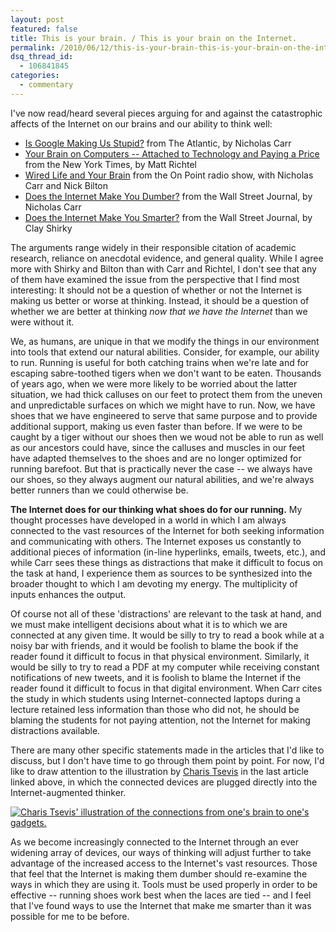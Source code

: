 ```yaml
---
layout: post
featured: false
title: This is your brain. / This is your brain on the Internet.
permalink: /2010/06/12/this-is-your-brain-this-is-your-brain-on-the-internet/
dsq_thread_id:
  - 106841845
categories:
  - commentary
---
```

I've now read/heard several pieces arguing for and against the catastrophic affects of the Internet on our brains and our ability to think well:

*   [Is Google Making Us Stupid?][1] from The Atlantic, by Nicholas Carr
*   [Your Brain on Computers -- Attached to Technology and Paying a Price][2] from the New York Times, by Matt Richtel
*   [Wired Life and Your Brain][3] from the On Point radio show, with Nicholas Carr and Nick Bilton
*   [Does the Internet Make You Dumber?][4] from the Wall Street Journal, by Nicholas Carr
*   [Does the Internet Make You Smarter?][5] from the Wall Street Journal, by Clay Shirky

The arguments range widely in their responsible citation of academic research, reliance on anecdotal evidence, and general quality. While I agree more with Shirky and Bilton than with Carr and Richtel, I don't see that any of them have examined the issue from the perspective that I find most interesting: It should not be a question of whether or not the Internet is making us better or worse at thinking. Instead, it should be a question of whether we are better at thinking *now that we have the Internet* than we were without it.

We, as humans, are unique in that we modify the things in our environment into tools that extend our natural abilities. Consider, for example, our ability to run. Running is useful for both catching trains when we're late and for escaping sabre-toothed tigers when we don't want to be eaten. Thousands of years ago, when we were more likely to be worried about the latter situation, we had thick calluses on our feet to protect them from the uneven and unpredictable surfaces on which we might have to run. Now, we have shoes that we have engineered to serve that same purpose and to provide additional support, making us even faster than before. If we were to be caught by a tiger without our shoes then we woud not be able to run as well as our ancestors could have, since the calluses and muscles in our feet have adapted themselves to the shoes and are no longer optimized for running barefoot. But that is practically never the case -- we always have our shoes, so they always augment our natural abilities, and we're always better runners than we could otherwise be.

**The Internet does for our thinking what shoes do for our running.** My thought processes have developed in a world in which I am always connected to the vast resources of the Internet for both seeking information and communicating with others. The Internet exposes us constantly to additional pieces of information (in-line hyperlinks, emails, tweets, etc.), and while Carr sees these things as distractions that make it difficult to focus on the task at hand, I experience them as sources to be synthesized into the broader thought to which I am devoting my energy. The multiplicity of inputs enhances the output.

Of course not all of these 'distractions' are relevant to the task at hand, and we must make intelligent decisions about what it is to which we are connected at any given time. It would be silly to try to read a book while at a noisy bar with friends, and it would be foolish to blame the book if the reader found it difficult to focus in that physical environment. Similarly, it would be silly to try to read a PDF at my computer while receiving constant notifications of new tweets, and it is foolish to blame the Internet if the reader found it difficult to focus in that digital environment. When Carr cites the study in which students using Internet-connected laptops during a lecture retained less information than those who did not, he should be blaming the students for not paying attention, not the Internet for making distractions available.

There are many other specific statements made in the articles that I'd like to discuss, but I don't have time to go through them point by point. For now, I'd like to draw attention to the illustration by [Charis Tsevis][6] in the last article linked above, in which the connected devices are plugged directly into the Internet-augmented thinker.

[<img src="/images/2010/06/PT-AO835_CovJum_G_20100604152914.jpg" title="Charis Tsevis' Wired Brain" alt="Charis Tsevis' illustration of the connections from one's brain to one's gadgets." />][7]

As we become increasingly connected to the Internet through an ever widening array of devices, our ways of thinking will adjust further to take advantage of the increased access to the Internet's vast resources. Those that feel that the Internet is making them dumber should re-examine the ways in which they are using it. Tools must be used properly in order to be effective -- running shoes work best when the laces are tied -- and I feel that I've found ways to use the Internet that make me smarter than it was possible for me to be before.

 [1]: http://www.theatlantic.com/magazine/archive/2008/07/is-google-making-us-stupid/6868/
 [2]: http://www.nytimes.com/2010/06/07/technology/07brain.html?pagewanted=all
 [3]: http://www.onpointradio.org/2010/06/digital-tech-and-your-brai
 [4]: http://online.wsj.com/article/SB10001424052748704025304575284981644790098.html
 [5]: http://online.wsj.com/article/SB10001424052748704025304575284973472694334.html
 [6]: http://www.tsevis.com/
 [7]: http://online.wsj.com/article/SB10001424052748704025304575284973472694334.html
